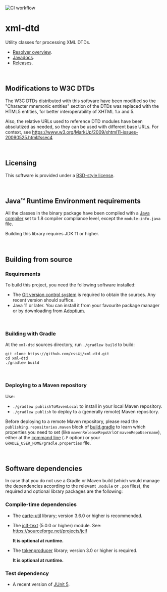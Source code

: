 ![CI workflow](https://github.com/css4j/xml-dtd/actions/workflows/build.yml/badge.svg)

# xml-dtd

Utility classes for processing XML DTDs.

- [Resolver overview](https://css4j.github.io/resolver.html).
- [Javadocs](https://css4j.github.io/api/latest/io.sf.carte.xml.dtd/module-summary.html).
- [Releases](https://github.com/css4j/xml-dtd/releases).

<br/>

## Modifications to W3C DTDs

The W3C DTDs distributed with this software have been modified so the "Character
mnemonic entities" section of the DTDs was replaced with the HTML5 entities, for
better interoperability of XHTML 1.x and 5.

Also, the relative URLs used to reference DTD modules have been absolutized as
needed, so they can be used with different base URLs. For context, see
https://www.w3.org/MarkUp/2009/xhtml11-issues-20090525.html#ssec4

<br/>

## Licensing

This software is provided under a [BSD-style license](LICENSE.txt).

<br/>

## Java™ Runtime Environment requirements

All the classes in the binary package have been compiled with a [Java compiler](https://adoptium.net/)
set to 1.8 compiler compliance level, except the `module-info.java` file.

Building this library requires JDK 11 or higher.

<br/>

## Building from source

### Requirements

To build this project, you need the following software installed:

- The [Git version control system](https://git-scm.com/downloads) is required to
obtain the sources. Any recent version should suffice.
- Java 11 or later. You can install it from your favourite package manager or by
downloading from [Adoptium](https://adoptium.net/).

<br/>

### Building with Gradle

At the `xml-dtd` sources directory, run `./gradlew build` to build:

```shell
git clone https://github.com/css4j/xml-dtd.git
cd xml-dtd
./gradlew build
```

<br/>

### Deploying to a Maven repository

Use:
- `./gradlew publishToMavenLocal` to install in your local Maven repository.
- `./gradlew publish` to deploy to a (generally remote) Maven repository.

Before deploying to a remote Maven repository, please read the
`publishing.repositories.maven` block of
[build.gradle](https://github.com/css4j/xml-dtd/blob/master/build.gradle)
to learn which properties you need to set (like `mavenReleaseRepoUrl`or
`mavenRepoUsername`), either at the [command line](https://docs.gradle.org/current/userguide/build_environment.html#sec:project_properties)
(`-P` option) or your `GRADLE_USER_HOME/gradle.properties` file.

<br/>

## Software dependencies

In case that you do not use a Gradle or Maven build (which would manage the
dependencies according to the relevant `.module` or `.pom` files), the required
and optional library packages are the following:

### Compile-time dependencies

- The [carte-util](https://github.com/css4j/carte-util) library; version 3.6.0
  or higher is recommended.

- The [jclf-text](https://jclf.sourceforge.io/api/io.sf.jclf.text/module-summary.html)
  (5.0.0 or higher) module. See: https://sourceforge.net/projects/jclf

  **It is optional at runtime.**

- The [tokenproducer](https://github.com/css4j/tokenproducer) library; version
  3.0 or higher is required.

  **It is optional at runtime.**

### Test dependency

- A recent version of [JUnit 5](https://junit.org/junit5/).
